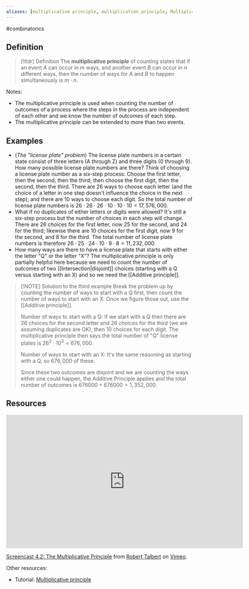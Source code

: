 ```yaml
---
aliases: [multiplicative principle, multiplication principle, Multiplication Principle]
--- 
```


#combinatorics

## Definition 

> [!tldr] Definition
> The **multiplicative principle** of counting states that if an event $A$ can occur in $m$ ways, and another event $B$ can occur in $n$ different ways, then the number of ways for $A$ and $B$ to happen simultaneously is $m \cdot n$. 

Notes: 
* The multiplicative principle is used when counting the number of outcomes of a process where the steps in the process are independent of each other and we know the number of outcomes of each step. 
* The multiplicative principle can be extended to more than two events. 

## Examples 

- (*The "license plate" problem*) The license plate numbers in a certain state consist of three letters (A through Z) and three digits (0 through 9). How many possible license plate numbers are there? Think of choosing a license plate number as a six-step process: Choose the first letter, then the second, then the third; then choose the first digit, then the second, then the third. There are $26$ ways to choose each letter (and the choice of a letter in one step doesn't influence the choice in the next step); and there are $10$ ways to choose each digit. So the total number of license plate numbers is $26 \cdot 26 \cdot 26 \cdot 10 \cdot 10 \cdot 10 = 17, 576, 000$. 
- What if no duplicates of either letters or digits were allowed? It's still a six-step process but the number of choices in each step will change. There are 26 choices for the first letter, now 25 for the second, and 24 for the third; likewise there are 10 choices for the first digit, now 9 for the second, and 8 for the third. The total number of license plate numbers is therefore $26 \cdot 25 \cdot 24 \cdot 10 \cdot 9 \cdot 8 = 11,232,000$. 
- How many ways are there to have a license plate that starts with either the letter "Q" or the letter "X"? The multiplicative principle is only partially helpful here because we need to count the number of outcomes of two [[Intersection|disjoint]] choices (starting with a Q versus starting with an X) and so we need the [[Additive principle]]. 


> [!NOTE] Solution to the third example
> Break the problem up by counting the number of ways to start with a Q first, then count the number of ways to start with an X. Once we figure those out, use the [[Additive principle]]. 
> 
> Number of ways to start with a Q: If we start with a Q then there are $26$ choices for the second letter and $26$ choices for the third (we are assuming duplicates are OK), then 10 choices for each digit. The multiplicative principle then says the total number of "Q" license plates is $26^2 \cdot 10^3 = 676,000$. 
> 
> Number of ways to start with an X: It's the same reasoning as starting with a Q, so $676,000$ of these. 
> 
> Since these two outcomes are disjoint and we are counting the ways either one could happen, the Additive Principle applies and the total number of outcomes is $676000 + 676000 = 1,352,000$. 



## Resources 

<iframe src="https://player.vimeo.com/video/618923433?h=b267fa03f6" width="640" height="360" frameborder="0" allow="autoplay; fullscreen; picture-in-picture" allowfullscreen></iframe>
<p><a href="https://vimeo.com/618923433">Screencast 4.2: The Multiplicative Principle</a> from <a href="https://vimeo.com/user132700952">Robert Talbert</a> on <a href="https://vimeo.com">Vimeo</a>.</p>


Other resources: 
- Tutorial: [Multiplicative principle](https://www3.nd.edu/~apilking/Math10120/Lectures/Solutions/Topic03.pdf)
